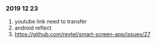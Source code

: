 ### 2019 12 23
1. youtube link need to transfer
2. android reflect
3. https://github.com/revtel/smart-screen-app/issues/27
